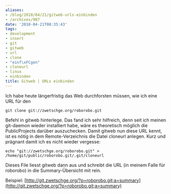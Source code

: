 ```yaml
---
aliases:
- /blog/2010/04/21/gitweb-urls-einbinden
- /archives/987
date: '2010-04-21T08:35:43'
tags:
- development
- insert
- git
- gitweb
- url
- clone
- "einf\xFCgen"
- cloneurl
- linux
- einbinden
title: Gitweb | URLs einbinden
---
```


Ich habe heute längerfristig das Web durchforsten müssen, wie ich eine URL
für den

```
git clone git://zwetschge.org/roborobo.git
```

Befehl in gitweb hinterlege. Das fand ich sehr hilfreich, denn seit ich
meinen git-daemon wieder installiert habe, wäre es theoretisch möglich die
PublicProjects darüber auszuchecken. Damit gitweb nun diese URL kennt, ist
es nötig in dem Remote-Verzeichnis die Datei cloneurl anlegen. Kurz und
prägnant damit ich es nicht wieder vergesse:

```
echo "git://zwetschge.org/roborobo.git" > /home/git/public/roborobo.git/.git/cloneurl
```

Dieses File liesst gitweb dann aus und schreibt die URL (in meinem Falle
für roborobo) in die Summary-Übersicht mit rein.

Beispiel: [http://git.zwetschge.org/?p=roborobo.git;a=summary](http://git.zwetschge.org/?p=roborobo.git;a=summary)
